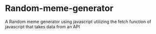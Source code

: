 # Random-meme-generator
A Random meme generator using javascript 
utilizing the fetch function of javascript
that takes data from an API
